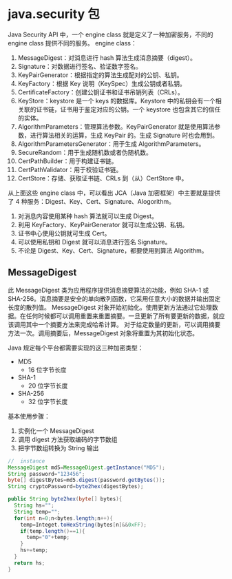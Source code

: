 # java.security 包

Java Security API 中，一个 engine class 就是定义了一种加密服务，不同的 engine class 提供不同的服务。 engine class：

1. MessageDigest：对消息进行 hash 算法生成消息摘要（digest）。
2. Signature：对数据进行签名、验证数字签名。
3. KeyPairGenerator：根据指定的算法生成配对的公钥、私钥。
4. KeyFactory：根据 Key 说明（KeySpec）生成公钥或者私钥。
5. CertificateFactory：创建公钥证书和证书吊销列表（CRLs）。
6. KeyStore：keystore 是一个 keys 的数据库。Keystore 中的私钥会有一个相关联的证书链，证书用于鉴定对应的公钥。一个 keystore 也包含其它的信任的实体。
7. AlgorithmParameters：管理算法参数。KeyPairGenerator 就是使用算法参数，进行算法相关的运算，生成 KeyPair 的。生成 Signature 时也会用到。
8. AlgorithmParametersGenerator：用于生成 AlgorithmParameters。
9. SecureRandom：用于生成随机数或者伪随机数。
10. CertPathBuilder：用于构建证书链。
11. CertPathValidator：用于校验证书链。
12. CertStore：存储、获取证书链、CRLs 到（从）CertStore 中。

从上面这些 engine class 中，可以看出 JCA（Java 加密框架）中主要就是提供了 4 种服务：Digest、Key、Cert、Signature、Alogorithm。

1.  对消息内容使用某种 hash 算法就可以生成 Digest。
2.  利用 KeyFactory、KeyPairGenerator 就可以生成公钥、私钥。
3.  证书中心使用公钥就可生成 Cert。
4.  可以使用私钥和 Digest 就可以消息进行签名 Signature。
5.  不论是 Digest、Key、Cert、Signature，都要使用到算法 Algorithm。

## MessageDigest

此 MessageDigest 类为应用程序提供消息摘要算法的功能，例如 SHA-1 或 SHA-256。消息摘要是安全的单向散列函数，它采用任意大小的数据并输出固定长度的散列值。
MessageDigest 对象开始初始化。使用更新方法通过它处理数据。在任何时候都可以调用重置来重置摘要。一旦更新了所有要更新的数据，就应该调用其中一个摘要方法来完成哈希计算。
对于给定数量的更新，可以调用摘要方法一次。调用摘要后，MessageDigest 对象将重置为其初始化状态。

Java 规定每个平台都需要实现的这三种加密类型：

- MD5
  - 16 位字节长度
- SHA-1
  - 20 位字节长度
- SHA-256
  - 32 位字节长度

基本使用步骤：

1. 实例化一个 MessageDigest
2. 调用 digest 方法获取编码的字节数组
3. 把字节数组转换为 String 输出

```java
//  instance
MessageDigest md5=MessageDigest.getInstance("MD5");
String password="123456";
byte[] digestBytes=md5.digest(password.getBytes());
String cryptoPassword=byte2hex(digestBytes);

public String byte2hex(byte[] bytes){
  String hs="";
  String temp="";
  for(int n=0;n<bytes.length;n++){
    temp=Integet.toHexString(bytes[n]&&0xFF);
    if(temp.length()==1){
      temp="0"+temp;
    }
    hs+=temp;
  }
  return hs;
}
```

